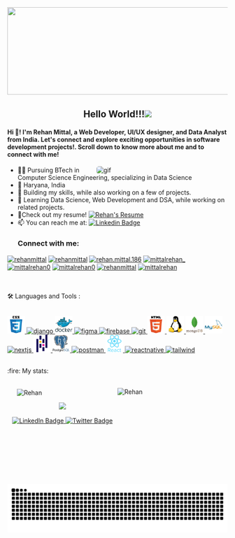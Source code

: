 


<div align="center">
  <img src="https://mir-s3-cdn-cf.behance.net/project_modules/1400_opt_1/79731568097599.5b50bca477735.jpg" width="1200" height="200"/>
</div>


<p align = "center">
  <h2 align = "center">
      Hello World!!!<img src="https://raw.githubusercontent.com/nixin72/nixin72/master/wave.gif" width="4%"/> 
  </h2>
  <h4>
      Hi 👋! I'm Rehan Mittal, a Web Developer, UI/UX designer, and Data Analyst from India. Let's connect and explore exciting opportunities in software development projects!. Scroll down to know more about me and to connect with me!
  </h4>
</p>
<!--
<img align="right" alt="gif" width="1200" height="5" style="border-radius:5px" src="https://thumbs.gfycat.com/OrdinaryUnkemptHornbill.webp"> 
<br>
-->


<!--
**RehanMittal/RehanMittal** is a ✨ _special_ ✨ repository because its `README.md` (this file) appears on your GitHub profile.

Here are some ideas to get you started:
-->

<img align="right" alt="gif" width="300" style="border-radius:5px" src="https://media0.giphy.com/media/2IudUHdI075HL02Pkk/200.webp?cid=ecf05e47ng2jf7dxezd34hg04jdabbi98llm697akg7804c7&rid=200.webp&ct=g">  

- :man_technologist: Pursuing BTech in Computer Science Engineering, specializing in Data Science
- 🏫 Haryana, India
- 🔭 Building my skills, while also working on a few of projects.
- 🌱 Learning Data Science, Web Development and DSA, while working on related projects.
- 📄Check out my resume! [![Rehan's Resume](https://img.shields.io/badge/-Resume-blue?style=flat&logoColor=white)](https://drive.google.com/file/d/1Z5EeblmTwpKQPP6Vpm-yoYZ7U3Yfvxbz/view?usp=sharing)
- 📫 You can reach me at: [![Linkedin Badge](https://img.shields.io/badge/-LinkedIn-blue?style=flat&logo=Linkedin&logoColor=white)](https://www.linkedin.com/in/rehanmittal/) <h3 align="left">Connect with me:</h3>
<p align="left">
<a href="https://twitter.com/rehanmittal" target="blank"><img align="center" src="https://raw.githubusercontent.com/rahuldkjain/github-profile-readme-generator/master/src/images/icons/Social/twitter.svg" alt="rehanmittal" height="30" width="40" /></a>
<a href="https://linkedin.com/in/rehanmittal" target="blank"><img align="center" src="https://raw.githubusercontent.com/rahuldkjain/github-profile-readme-generator/master/src/images/icons/Social/linked-in-alt.svg" alt="rehanmittal" height="30" width="40" /></a>
<a href="https://fb.com/rehan.mittal.186" target="blank"><img align="center" src="https://raw.githubusercontent.com/rahuldkjain/github-profile-readme-generator/master/src/images/icons/Social/facebook.svg" alt="rehan.mittal.186" height="30" width="40" /></a>
<a href="https://instagram.com/mittalrehan_" target="blank"><img align="center" src="https://raw.githubusercontent.com/rahuldkjain/github-profile-readme-generator/master/src/images/icons/Social/instagram.svg" alt="mittalrehan_" height="30" width="40" /></a>
<a href="https://www.codechef.com/users/mittalrehan0" target="blank"><img align="center" src="https://cdn.jsdelivr.net/npm/simple-icons@3.1.0/icons/codechef.svg" alt="mittalrehan0" height="30" width="40" /></a>
<a href="https://www.hackerrank.com/mittalrehan0" target="blank"><img align="center" src="https://raw.githubusercontent.com/rahuldkjain/github-profile-readme-generator/master/src/images/icons/Social/hackerrank.svg" alt="mittalrehan0" height="30" width="40" /></a>
<a href="https://www.leetcode.com/rehanmittal" target="blank"><img align="center" src="https://raw.githubusercontent.com/rahuldkjain/github-profile-readme-generator/master/src/images/icons/Social/leet-code.svg" alt="rehanmittal" height="30" width="40" /></a>
<a href="https://auth.geeksforgeeks.org/user/mittalrehan" target="blank"><img align="center" src="https://raw.githubusercontent.com/rahuldkjain/github-profile-readme-generator/master/src/images/icons/Social/geeks-for-geeks.svg" alt="mittalrehan" height="30" width="40" /></a>
</p> 

<!--
<img align="left" alt="gif" width="520" height="5" style="border-radius:5px" src="https://thumbs.gfycat.com/OrdinaryUnkemptHornbill.webp"> &nbsp;&nbsp;&nbsp;&nbsp;
-->
<br><br>
:hammer_and_wrench: Languages and Tools :
<br><br>
<div>
 <p align="left"> <a href="https://www.w3schools.com/css/" target="_blank" rel="noreferrer"> <img src="https://raw.githubusercontent.com/devicons/devicon/master/icons/css3/css3-original-wordmark.svg" alt="css3" width="40" height="40"/> </a> <a href="https://www.djangoproject.com/" target="_blank" rel="noreferrer"> <img src="https://cdn.worldvectorlogo.com/logos/django.svg" alt="django" width="40" height="40"/> </a> <a href="https://www.docker.com/" target="_blank" rel="noreferrer"> <img src="https://raw.githubusercontent.com/devicons/devicon/master/icons/docker/docker-original-wordmark.svg" alt="docker" width="40" height="40"/> </a> <a href="https://www.figma.com/" target="_blank" rel="noreferrer"> <img src="https://www.vectorlogo.zone/logos/figma/figma-icon.svg" alt="figma" width="40" height="40"/> </a> <a href="https://firebase.google.com/" target="_blank" rel="noreferrer"> <img src="https://www.vectorlogo.zone/logos/firebase/firebase-icon.svg" alt="firebase" width="40" height="40"/> </a> <a href="https://git-scm.com/" target="_blank" rel="noreferrer"> <img src="https://www.vectorlogo.zone/logos/git-scm/git-scm-icon.svg" alt="git" width="40" height="40"/> </a> <a href="https://www.w3.org/html/" target="_blank" rel="noreferrer"> <img src="https://raw.githubusercontent.com/devicons/devicon/master/icons/html5/html5-original-wordmark.svg" alt="html5" width="40" height="40"/> </a> <a href="https://www.linux.org/" target="_blank" rel="noreferrer"> <img src="https://raw.githubusercontent.com/devicons/devicon/master/icons/linux/linux-original.svg" alt="linux" width="40" height="40"/> </a> <a href="https://www.mongodb.com/" target="_blank" rel="noreferrer"> <img src="https://raw.githubusercontent.com/devicons/devicon/master/icons/mongodb/mongodb-original-wordmark.svg" alt="mongodb" width="40" height="40"/> </a> <a href="https://www.mysql.com/" target="_blank" rel="noreferrer"> <img src="https://raw.githubusercontent.com/devicons/devicon/master/icons/mysql/mysql-original-wordmark.svg" alt="mysql" width="40" height="40"/> </a> <a href="https://nextjs.org/" target="_blank" rel="noreferrer"> <img src="https://cdn.worldvectorlogo.com/logos/nextjs-2.svg" alt="nextjs" width="40" height="40"/> </a> <a href="https://pandas.pydata.org/" target="_blank" rel="noreferrer"> <img src="https://raw.githubusercontent.com/devicons/devicon/2ae2a900d2f041da66e950e4d48052658d850630/icons/pandas/pandas-original.svg" alt="pandas" width="40" height="40"/> </a> <a href="https://www.postgresql.org" target="_blank" rel="noreferrer"> <img src="https://raw.githubusercontent.com/devicons/devicon/master/icons/postgresql/postgresql-original-wordmark.svg" alt="postgresql" width="40" height="40"/> </a> <a href="https://postman.com" target="_blank" rel="noreferrer"> <img src="https://www.vectorlogo.zone/logos/getpostman/getpostman-icon.svg" alt="postman" width="40" height="40"/> </a> <a href="https://reactjs.org/" target="_blank" rel="noreferrer"> <img src="https://raw.githubusercontent.com/devicons/devicon/master/icons/react/react-original-wordmark.svg" alt="react" width="40" height="40"/> </a> <a href="https://reactnative.dev/" target="_blank" rel="noreferrer"> <img src="https://reactnative.dev/img/header_logo.svg" alt="reactnative" width="40" height="40"/> </a> <a href="https://tailwindcss.com/" target="_blank" rel="noreferrer"> <img src="https://www.vectorlogo.zone/logos/tailwindcss/tailwindcss-icon.svg" alt="tailwind" width="40" height="40"/> </a> </p>

</div>
<br>
<!--
<img align="right" alt="gif" width="1200" height="5" style="border-radius:5px" src="https://thumbs.gfycat.com/OrdinaryUnkemptHornbill.webp"> 
-->
:fire: My stats: <br><br>

<p> &ensp; &ensp; <img align="center" src="https://github-readme-stats.vercel.app/api/top-langs?username=brihad24&hide=jupyter%20notebook,dart&show_icons=true&locale=en&layout=compact&theme=gotham" alt="Rehan" height = "220" width="50%"/> &ensp; &ensp; <img align="right" src="https://github-readme-streak-stats.herokuapp.com/?user=RehanMittal&layout=compact&theme=gotham" alt="Rehan" height = "220" width="50%"/></p>
<!-- <p>
[![GitHub Streak](http://github-readme-streak-stats.herokuapp.com?user=brihad24&theme=dark&background=000000)](https://git.io/streak-stats) &nbsp; &nbsp; &nbsp; &nbsp;
[![Top Langs](https://github-readme-stats.vercel.app/api/top-langs/?username=brihad24&layout=compact&theme=vision-friendly-dark&exclude_repo=Flight-Fare-Predictor,SummerProjects)](https://github.com/anuraghazra/github-readme-stats)
  </p> 
<!--
<img align="right" alt="gif" width="1200" height="5" style="border-radius:5px" src="https://thumbs.gfycat.com/OrdinaryUnkemptHornbill.webp"> -->

<div id="header" align="center">
  <img src="https://media.giphy.com/media/3kPDmoWdBpQPNhCnUG/giphy.gif" width="200"/>
</div>


<div id="badges">
  <p align = "center" width = "100%">
    <a href="https://www.linkedin.com/in/rehanmittal/">
      <img src="https://img.shields.io/badge/LinkedIn-blue?style=for-the-badge&logo=linkedin&logoColor=white" alt="LinkedIn Badge"/>
    </a>
    <a href="https://twitter.com/rehanmittal">
      <img src="https://img.shields.io/badge/Twitter-blue?style=for-the-badge&logo=twitter&logoColor=white" alt="Twitter Badge"/>
    </a>
  </p>
</div>



<!--

<img align="right" alt="gif" width="1200" height="5" style="border-radius:5px" src="https://thumbs.gfycat.com/OrdinaryUnkemptHornbill.webp"> 

<br>
 <img src="https://raw.githubusercontent.com/brihad24/RehanMittal/4c6b2c4483bda54f22f5231f2fad2b37493c5359/github-contribution-grid-snake.svg" width="1000" height="200"/>
-->


![github contribution grid snake animation](https://raw.githubusercontent.com/0-don/0-don/output/github-contribution-grid-snake-dark.svg)












